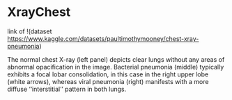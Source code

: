 # XrayChest

link of !(dataset https://www.kaggle.com/datasets/paultimothymooney/chest-xray-pneumonia)


The normal chest X-ray (left panel) depicts clear lungs without any areas of abnormal opacification in the image. Bacterial pneumonia (middle) typically exhibits a focal lobar consolidation, in this case in the right upper lobe (white arrows), whereas viral pneumonia (right) manifests with a more diffuse ‘‘interstitial’’ pattern in both lungs.
